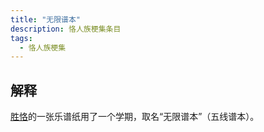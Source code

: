 ```yaml
---
title: "无限谱本"
description: 恪人族梗集条目
tags:
  - 恪人族梗集
---
```


## 解释

[胜恪](./胜恪)的一张乐谱纸用了一个学期，取名“无限谱本”（五线谱本）。